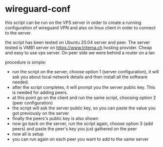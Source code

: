 # wireguard-conf

 this script can be run on the VPS server in order to create a running configuration of wireguard VPN and also on linux client in order to connect to the server.

 the script has been tested on Ubuntu 20.04 server and peer. The server tested is VMB1 server on https://www.tritema.ch hosting provider. Cheap and easy to use vps server. On peer side we were behind a router on a lan

 procedure is simple:

 - run the script on the server, choose option 1 (server configuration), it will ask you about local network details and then install all the software needed.
 - after the script completes, it will prompt you the server public key. This is needed for adding peers.
 - at this point go on the client and run the same script, choosing option 2 (peer configuration)
 - the script will ask the server public key, so you can paste the value you got previously on the server
 - finally the peers's public key is also shown
 - now go back on the server, run the script again, choose option 3 (add peers) and paste the peer's key you just gathered on the peer
 - now all is setup
 - you can run again on each peer you want to add to the same server


